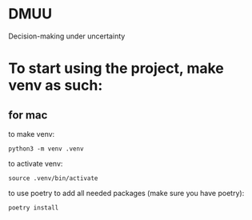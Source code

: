# DMUU
Decision-making under uncertainty

# To start using the project, make venv as such:
## for mac 
to make venv:

```python3 -m venv .venv```

to activate venv:

```source .venv/bin/activate```

to use poetry to add all needed packages (make sure you have poetry):

```poetry install```
